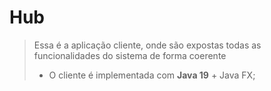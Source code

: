 # Hub

> Essa é a aplicação cliente, onde são expostas todas as funcionalidades do sistema de forma coerente
>
> - O cliente é implementada com **Java 19** + Java FX;
